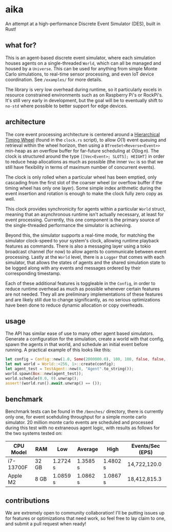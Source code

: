# aika
An attempt at a high-performance Discrete Event Simulator (DES), built in Rust!

## what for?

This is an agent-based discrete event simulator, where each simulation houses agents on a single-threaded `World`, which can all be managed and housed by a `Universe`. This can be used for anything from simple Monte Carlo simulations, to real-time sensor processing, and even IoT device coordination. See `/examples/` for more details. 

The library is very low overhead during runtime, so it particularly excels in resource constrained environments such as on Raspberry Pi's or RockPi's. It's still very early in development, but the goal will be to eventually shift to `no-std` where possible to better support for edge devices. 

## architecture

The core event processing architecture is centered around a [Hierarchical Timing Wheel](https://dl.acm.org/doi/pdf/10.1145/37499.37504) (found in the `clock.rs` script), to allow $O(1)$ event queuing and retrieval within the wheel horizon, then using a `BTreeSet<Reverse<Event>>` min-heap as an overflow buffer for far-future scheduling at $O(\log n)$. The clock is structured around the type `[[Vec<Event>; SLOTS]; HEIGHT]` in order to reduce heap allocations as much as possible (the inner `Vec` is so that we still have flexibility in terms of maximum number of concurrent events).

The clock is only rolled when a particular wheel has been emptied, only cascading from the first slot of the coarser wheel (or overflow buffer if the timing wheel has only one layer). Some simple index arithmetic during the event insertion and rotation is enough to make the clock fully zero copy as well. 

This clock provides synchronicity for agents within a particular `World` struct, meaning that an asynchronous runtime isn't actually necessary, at least for event processing. Currently, this one component is the primary source of the single-threaded performance the simulator is achieving.

Beyond this, the simulator supports a real-time mode, for matching the simulator clock-speed to your system's clock, allowing runtime playback features as commands. There is also a messaging layer using a tokio broadcast channel (for now) to allow agents to communicate between event processing. Lastly at the `World` level, there is a `Logger` that comes with each simulator, that allows the states of agents and the shared simulation state to be logged along with any events and messages ordered by their corresponding timestamp.

Each of these additional features is toggleable in the `Config`, in order to reduce runtime overhead as much as possible whenever certain features are not needed. They all are preliminary implementations of these features and are likely still due to change significantly, as no serious optimizations have been done to reduce dynamic allocation or copy overheads.
## usage

The API has similar ease of use to many other agent based simulators. Generate a configuration for the simulation, create a world with that config, spawn the agents in that world, and schedule an initial event before running. A practical example of this looks like this: 

```rust
let config = Config::new(1.0, Some(2000000.0), 100, 100, false, false, false);
let mut world = World::<256, 1>::create(config);
let agent_test = TestAgent::new(0, "Agent".to_string());
world.spawn(Box::new(agent_test));
world.schedule(0.0, 0).unwrap();
assert!(world.run().await.unwrap() == ());
```

## benchmark

Benchmark tests can be found in the `/benches/` directory, there is currently only one, for event scehduling throughput for a simple monte carlo simulator. 20 million monte carlo events are scheduled and processed during this test with no extraneous agent logic, with results as follows for the two systems tested on:


| CPU Model | RAM | Low | Average | High | Events/Sec (EPS) |
|-----------|-----|-----|---------|------|------------|
| i7-13700F | 32 GB | 1.2724 s | 1.3585 s | 1.4802 s | 14,722,120.0 |
| Apple M2 | 8 GB  | 1.0859 s | 1.0862 s | 1.0867 s | 18,412,815.3 |

## contributions

We are extremely open to community collaboration! I'll be putting issues up for features or optimizations that need work, so feel free to lay claim to one, and submit a pull request when ready!